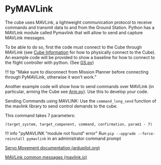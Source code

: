 # PyMAVLink

The cube uses MAVLink, a lightweight communication protocol to receive commands and transmit data to and from the Ground Station. Python has a MAVLink module called Pymavlink that will allow to send and capture MAVLink messages.

To be able to do so, first the code must connect to the Cube through MAVLink (see [Cube Information](cube.md) for how to physically connect to the Cube). An example code will be provided to show a baseline for how to connect to the flight controller with python. (See [GS.py](examplecode.md#gs-py))

!!! tip "Make sure to disconnect from Mission Planner before connecting through PyMAVLink, otherwise it won't work."

Another example code will show how to send commands over MAVLink (in particular, arming the Cube see [Arm.py](examplecode.md#arm-py)). Use this to develop your code.

Sending Commands using MAVLINK: Use the `command_long_send` function of the mavlink library to send control demands to the cube.

This command takes 7 parameters: 
```
(target_system, target_component, command, confirmation, param1 - 7)
```


!!! info "pyMAVLINK “module not found” error"
    Run `pip --upgrade --force-reinstall pymavlink` in an administrator command prompt

    

[Servo Movement documentation (ardupilot.org)](https://ardupilot.org/dev/docs/mavlink-move-servo.html)

[MAVLink common messages (mavlink.io)](https://mavlink.io/en/messages/common.html)